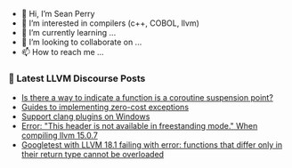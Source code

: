 - 👋 Hi, I’m Sean Perry
- 👀 I’m interested in compilers (c++, COBOL, llvm)
- 🌱 I’m currently learning ...
- 💞️ I’m looking to collaborate on ...
- 📫 How to reach me ...

<!---
s66perry/s66perry is a ✨ special ✨ repository because its `README.md` (this file) appears on your GitHub profile.
You can click the Preview link to take a look at your changes.
--->
### 📕 Latest LLVM Discourse Posts

<!-- DISCOURSE-LLVM:START -->
- [Is there a way to indicate a function is a coroutine suspension point?](https://discourse.llvm.org/t/is-there-a-way-to-indicate-a-function-is-a-coroutine-suspension-point/77870#post_9)
- [Guides to implementing zero-cost exceptions](https://discourse.llvm.org/t/guides-to-implementing-zero-cost-exceptions/77906#post_2)
- [Support clang plugins on Windows](https://discourse.llvm.org/t/support-clang-plugins-on-windows/76408#post_13)
- [Error: &quot;This header is not available in freestanding mode.&quot; When compiling llvm 15.0.7](https://discourse.llvm.org/t/error-this-header-is-not-available-in-freestanding-mode-when-compiling-llvm-15-0-7/77900#post_2)
- [Googletest with LLVM 18.1 failing with error: functions that differ only in their return type cannot be overloaded](https://discourse.llvm.org/t/googletest-with-llvm-18-1-failing-with-error-functions-that-differ-only-in-their-return-type-cannot-be-overloaded/77910#post_1)
<!-- DISCOURSE-LLVM:END -->
